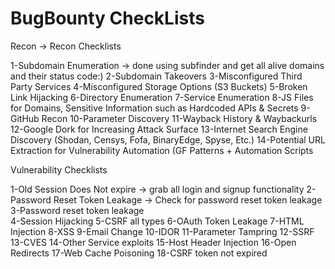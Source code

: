 # BugBounty CheckLists

Recon -> Recon Checklists

1-Subdomain Enumeration -> done using subfinder and get all alive domains and their status code:)
2-Subdomain Takeovers
3-Misconfigured Third Party Services
4-Misconfigured Storage Options (S3 Buckets)
5-Broken Link Hijacking
6-Directory Enumeration
7-Service Enumeration
8-JS Files for Domains, Sensitive Information such as Hardcoded APIs & Secrets
9-GitHub Recon
10-Parameter Discovery
11-Wayback History & Waybackurls
12-Google Dork for Increasing Attack Surface
13-Internet Search Engine Discovery (Shodan, Censys, Fofa, BinaryEdge, Spyse, Etc.)
14-Potential URL Extraction for Vulnerability Automation (GF Patterns + Automation Scripts

Vulnerability Checklists

1-Old Session Does Not expire ->  grab all login and signup functionality
2-Password Reset Token Leakage -> Check for password reset token leakage
3-Password reset token leakage      
4-Session Hijacking
5-CSRF all types
6-OAuth Token Leakage
7-HTML Injection
8-XSS
9-Email Change
10-IDOR
11-Parameter Tampring
12-SSRF
13-CVES
14-Other Service exploits
15-Host Header Injection
16-Open Redirects
17-Web Cache Poisoning
18-CSRF token not expired

